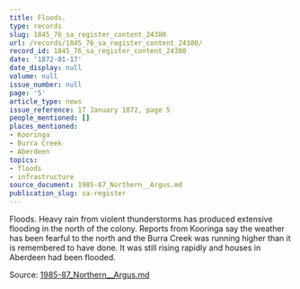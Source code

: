 ```yaml
---
title: Floods.
type: records
slug: 1845_76_sa_register_content_24380
url: /records/1845_76_sa_register_content_24380/
record_id: 1845_76_sa_register_content_24380
date: '1872-01-17'
date_display: null
volume: null
issue_number: null
page: '5'
article_type: news
issue_reference: 17 January 1872, page 5
people_mentioned: []
places_mentioned:
- Kooringa
- Burra Creek
- Aberdeen
topics:
- floods
- infrastructure
source_document: 1985-87_Northern__Argus.md
publication_slug: sa-register
---
```


Floods. Heavy rain from violent thunderstorms has produced extensive flooding in the north of the colony.  Reports from Kooringa say the weather has been fearful to the north and the Burra Creek was running higher than it is remembered to have done.  It was still rising rapidly and houses in Aberdeen had been flooded.

Source: [1985-87_Northern__Argus.md](/downloads/markdown/1985-87_Northern__Argus.md)
